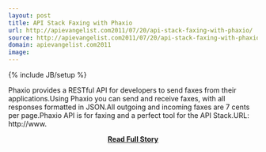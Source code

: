 ```yaml
---
layout: post
title: API Stack Faxing with Phaxio
url: http://apievangelist.com2011/07/20/api-stack-faxing-with-phaxio/
source: http://apievangelist.com2011/07/20/api-stack-faxing-with-phaxio/
domain: apievangelist.com2011
image: 
---
```

{% include JB/setup %}<p>Phaxio provides a RESTful API for developers to send faxes from their applications.Using Phaxio you can send and receive faxes, with all responses formatted in JSON.All outgoing and incoming faxes are 7 cents per page.Phaxio API is for faxing and a perfect tool for the API Stack.URL: http://www.</p>
<center><p><a href="http://apievangelist.com2011/07/20/api-stack-faxing-with-phaxio/" style='padding:25px; font-sze:18px; font-weight: bold;'>Read Full Story</a></p></center>
